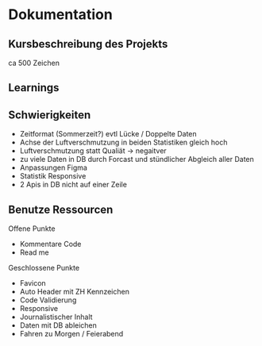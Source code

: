 # Dokumentation
## Kursbeschreibung des Projekts
ca 500 Zeichen
## Learnings


## Schwierigkeiten
- Zeitformat (Sommerzeit?) evtl Lücke / Doppelte Daten
- Achse der Luftverschmutzung in beiden Statistiken gleich hoch 
- Luftverschmutzung statt Qualiät -> negaitver
- zu viele Daten in DB durch Forcast und stündlicher Abgleich aller Daten
- Anpassungen Figma
- Statistik Responsive
- 2 Apis in DB nicht auf einer Zeile
## Benutze Ressourcen


Offene Punkte
- Kommentare Code
- Read me


Geschlossene Punkte
- Favicon
- Auto Header mit ZH Kennzeichen
- Code Validierung
- Responsive
- Journalistischer Inhalt
- Daten mit DB ableichen
- Fahren zu Morgen / Feierabend
